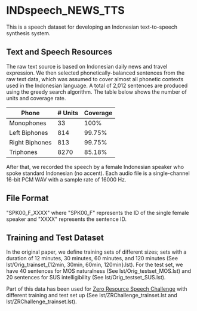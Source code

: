 # INDspeech_NEWS_TTS

This is a speech dataset for developing an Indonesian text-to-speech synthesis system. 

## Text and Speech Resources

The raw text source is based on Indonesian daily news and travel expression. We then selected phonetically-balanced sentences from the raw text data, which was assumed to cover almost all phonetic contexts used in the Indonesian language. A total of 2,012 sentences are produced using the greedy search algorithm. The table below shows the number of units and coverage rate.

|       Phone     | # Units | Coverage | 
| --------------- | ------- |--------- |
| Monophones      |      33 |     100% | 
| Left Biphones   |     814 |   99.75% | 
| Right Biphones  |     813 |   99.75% | 
| Triphones       |    8270 |   85.18% | 

After that, we recorded the speech by a female Indonesian speaker who spoke standard Indonesian (no accent). Each audio file is a single-channel 16-bit PCM WAV with a sample rate of 16000 Hz.

## File Format

"SPK00_F_XXXX" where "SPK00_F" represents the ID of the single female speaker and "XXXX" represents the sentence ID.

## Training and Test Dataset

In the original paper, we define training sets of different sizes; sets with a duration of 12 minutes, 30 minutes, 60 minutes, and 120 minutes (See lst/Orig_trainset_{12min, 30min, 60min, 120min}.lst). For the test set, we have 40 sentences for MOS naturalness (See lst/Orig_testset_MOS.lst) and 20 sentences for SUS intelligibility (See lst/Orig_testset_SUS.lst).

Part of this data has been used for [Zero Resource Speech Challenge](https://www.zerospeech.com/) with different training and test set up (See lst/ZRChallenge_trainset.lst and lst/ZRChallenge_trainset.lst).
